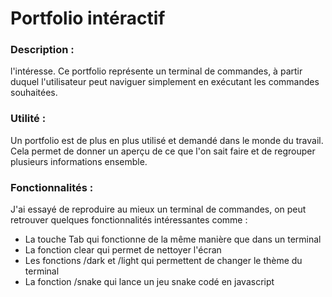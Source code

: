 <h1>Portfolio intéractif</h1>
<h3>Description : </h3>
l'intéresse.
Ce portfolio représente un terminal de commandes, à partir duquel l'utilisateur peut naviguer simplement en exécutant les commandes souhaitées.
<h3>Utilité :</h3>
Un portfolio est de plus en plus utilisé et demandé dans le monde du travail. Cela permet de donner un aperçu de ce que l'on sait faire et de regrouper plusieurs informations ensemble.
<h3>Fonctionnalités :</h3>
J'ai essayé de reproduire au mieux un terminal de commandes, on peut retrouver quelques fonctionnalités intéressantes comme :
<ul>
<li>La touche Tab qui fonctionne de la même manière que dans un terminal</li>
<li>La fonction clear qui permet de nettoyer l'écran</li>
<li>Les fonctions /dark et /light qui permettent de changer le thème du terminal</li>
<li>La fonction /snake qui lance un jeu snake codé en javascript</li>
